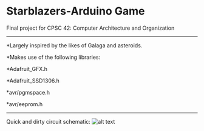 # Starblazers-Arduino Game
Final project for CPSC 42: Computer Architecture and Organization

------------------------------------------------------------------------

 *Largely inspired by the likes of Galaga and asteroids.
 
 *Makes use of the following libraries:
 
  *Adafruit_GFX.h
  
  *Adafruit_SSD1306.h
  
  *avr/pgmspace.h
  
  *avr/eeprom.h
  
------------------------------------------------------------------------

Quick and dirty circuit schematic:
![alt text](https://i.imgur.com/exLel7J.png "Schematic")

